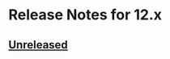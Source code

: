 # Release Notes for 12.x

## [Unreleased](https://github.com/laravel/framework/compare/v11.44.0..v12.0.0)
